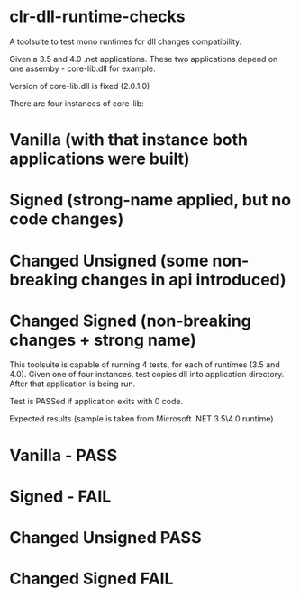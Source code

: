 clr-dll-runtime-checks
======================

A toolsuite to test mono runtimes for dll changes compatibility.

Given a 3.5 and 4.0 .net applications. These two applications depend on one assemby - core-lib.dll for example.

Version of core-lib.dll is fixed (2.0.1.0)

There are four instances of core-lib:

# Vanilla (with that instance both applications were built)
# Signed (strong-name applied, but no code changes)
# Changed Unsigned (some non-breaking changes in api introduced)
# Changed Signed (non-breaking changes + strong name)

This toolsuite is capable of running 4 tests, for each of runtimes (3.5 and 4.0). Given one of four instances, test copies dll into application directory. After that application is being run.

Test is PASSed if application exits with 0 code.

Expected results (sample is taken from Microsoft .NET 3.5\4.0 runtime)

# Vanilla - PASS
# Signed - FAIL
# Changed Unsigned PASS
# Changed Signed FAIL
